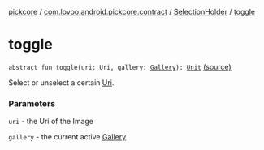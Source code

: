 [pickcore](../../index.md) / [com.lovoo.android.pickcore.contract](../index.md) / [SelectionHolder](index.md) / [toggle](./toggle.md)

# toggle

`abstract fun toggle(uri: Uri, gallery: `[`Gallery`](../../com.lovoo.android.pickcore.model/-gallery/index.md)`): `[`Unit`](https://kotlinlang.org/api/latest/jvm/stdlib/kotlin/-unit/index.html) [(source)](https://github.com/lovoo/android-pickpic/blob/master/pickcore/src/main/kotlin/com/lovoo/android/pickcore/contract/SelectionHolder.kt#L19)

Select or unselect a certain [Uri](#).

### Parameters

`uri` - the Uri of the Image

`gallery` - the current active [Gallery](../../com.lovoo.android.pickcore.model/-gallery/index.md)